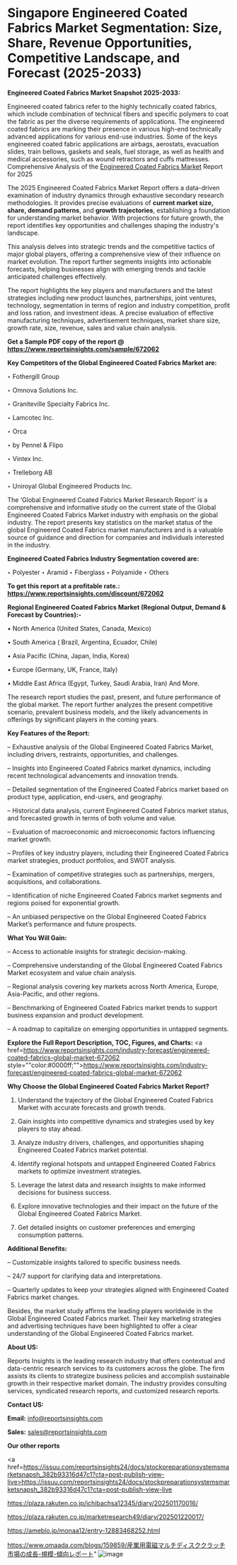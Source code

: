 # Singapore Engineered Coated Fabrics Market Segmentation: Size, Share, Revenue Opportunities, Competitive Landscape, and Forecast (2025-2033)

<strong>Engineered Coated Fabrics Market Snapshot 2025-2033:</strong>

Engineered coated fabrics refer to the highly technically coated fabrics, which include combination of technical fibers and specific polymers to coat the fabric as per the diverse requirements of applications. The engineered coated fabrics are marking their presence in various high-end technically advanced applications for various end-use industries. Some of the keys engineered coated fabric applications are airbags, aerostats, evacuation slides, train bellows, gaskets and seals, fuel storage, as well as health and medical accessories, such as wound retractors and cuffs mattresses. Comprehensive Analysis of the <a href=https://www.reportsinsights.com/sample/672062>Engineered Coated Fabrics Market</a> Report for 2025

The 2025 Engineered Coated Fabrics Market Report offers a data-driven examination of industry dynamics through exhaustive secondary research methodologies. It provides precise evaluations of <strong>current market size, share, demand patterns</strong>, and <strong>growth trajectories</strong>, establishing a foundation for understanding market behavior. With projections for future growth, the report identifies key opportunities and challenges shaping the industry's landscape.

This analysis delves into strategic trends and the competitive tactics of major global players, offering a comprehensive view of their influence on market evolution. The report further segments insights into actionable forecasts, helping businesses align with emerging trends and tackle anticipated challenges effectively.

The report highlights the key players and manufacturers and the latest strategies including new product launches, partnerships, joint ventures, technology, segmentation in terms of region and industry competition, profit and loss ration, and investment ideas. A precise evaluation of effective manufacturing techniques, advertisement techniques, market share size, growth rate, size, revenue, sales and value chain analysis.

<strong>Get a Sample PDF copy of the report @ <a href=https://www.reportsinsights.com/sample/672062 style=color:#0000ff;>https://www.reportsinsights.com/sample/672062</a></strong>

<strong>Key Competitors of the Global Engineered Coated Fabrics Market are:</strong>

‣ Fothergill Group

‣ Omnova Solutions Inc.

‣ Graniteville Specialty Fabrics Inc.

‣ Lamcotec Inc.

‣ Orca

‣ by Pennel & Flipo

‣ Vintex Inc.

‣ Trelleborg AB

‣ Uniroyal Global Engineered Products Inc.

The ‘Global Engineered Coated Fabrics Market Research Report’ is a comprehensive and informative study on the current state of the Global Engineered Coated Fabrics Market industry with emphasis on the global industry. The report presents key statistics on the market status of the global Engineered Coated Fabrics market manufacturers and is a valuable source of guidance and direction for companies and individuals interested in the industry.

<strong>Engineered Coated Fabrics Industry Segmentation covered are:</strong>

‣ Polyester
‣ Aramid
‣ Fiberglass
‣ Polyamide
‣ Others

<strong>To get this report at a profitable rate.: <a href=https://www.reportsinsights.com/discount/672062 style=color:#0000ff;>https://www.reportsinsights.com/discount/672062</a></strong>

<strong>Regional Engineered Coated Fabrics Market (Regional Output, Demand &amp; Forecast by Countries):-</strong>

• North America (United States, Canada, Mexico)

• South America ( Brazil, Argentina, Ecuador, Chile)

• Asia Pacific (China, Japan, India, Korea)

• Europe (Germany, UK, France, Italy)

• Middle East Africa (Egypt, Turkey, Saudi Arabia, Iran) And More.

The research report studies the past, present, and future performance of the global market. The report further analyzes the present competitive scenario, prevalent business models, and the likely advancements in offerings by significant players in the coming years.

<strong>Key Features of the Report:</strong>

– Exhaustive analysis of the Global Engineered Coated Fabrics Market, including drivers, restraints, opportunities, and challenges.

– Insights into Engineered Coated Fabrics market dynamics, including recent technological advancements and innovation trends.

– Detailed segmentation of the Engineered Coated Fabrics market based on product type, application, end-users, and geography.

– Historical data analysis, current Engineered Coated Fabrics market status, and forecasted growth in terms of both volume and value.

– Evaluation of macroeconomic and microeconomic factors influencing market growth.

– Profiles of key industry players, including their Engineered Coated Fabrics market strategies, product portfolios, and SWOT analysis.

– Examination of competitive strategies such as partnerships, mergers, acquisitions, and collaborations.

– Identification of niche Engineered Coated Fabrics market segments and regions poised for exponential growth.

– An unbiased perspective on the Global Engineered Coated Fabrics Market’s performance and future prospects.

<strong>What You Will Gain:</strong>

– Access to actionable insights for strategic decision-making.

– Comprehensive understanding of the Global Engineered Coated Fabrics Market ecosystem and value chain analysis.

– Regional analysis covering key markets across North America, Europe, Asia-Pacific, and other regions.

– Benchmarking of Engineered Coated Fabrics market trends to support business expansion and product development.

– A roadmap to capitalize on emerging opportunities in untapped segments.

<strong>Explore the Full Report Description, TOC, Figures, and Charts:</strong>
<a href=https://www.reportsinsights.com/industry-forecast/engineered-coated-fabrics-global-market-672062 style=""color:#0000ff;"">https://www.reportsinsights.com/industry-forecast/engineered-coated-fabrics-global-market-672062</a>

<strong>Why Choose the Global Engineered Coated Fabrics Market Report?</strong>

1. Understand the trajectory of the Global Engineered Coated Fabrics Market with accurate forecasts and growth trends.

2. Gain insights into competitive dynamics and strategies used by key players to stay ahead.

3. Analyze industry drivers, challenges, and opportunities shaping Engineered Coated Fabrics market potential.

4. Identify regional hotspots and untapped Engineered Coated Fabrics markets to optimize investment strategies.

5. Leverage the latest data and research insights to make informed decisions for business success.

6. Explore innovative technologies and their impact on the future of the Global Engineered Coated Fabrics Market.

7. Get detailed insights on customer preferences and emerging consumption patterns.

<strong>Additional Benefits:</strong>

– Customizable insights tailored to specific business needs.

– 24/7 support for clarifying data and interpretations.

– Quarterly updates to keep your strategies aligned with Engineered Coated Fabrics market changes.

Besides, the market study affirms the leading players worldwide in the Global Engineered Coated Fabrics market. Their key marketing strategies and advertising techniques have been highlighted to offer a clear understanding of the Global Engineered Coated Fabrics market.

<strong><strong>About US</strong>:</strong>

Reports Insights is the leading research industry that offers contextual and data-centric research services to its customers across the globe. The firm assists its clients to strategize business policies and accomplish sustainable growth in their respective market domain. The industry provides consulting services, syndicated research reports, and customized research reports.

<strong>Contact US:</strong>

<p class=><b>Email:</b> <a href=mailto:info@reportsinsights.com>info@reportsinsights.com</a></p>
<p class=><b>Sales:</b> <a href=mailto:sales@reportsinsights.com>sales@reportsinsights.com</a></p>

<strong>Our other reports</strong>

<a href=https://issuu.com/reportsinsights24/docs/stockpreparationsystemsmarketsnapsh_382b93316d47c1?cta=post-publish-view-live>https://issuu.com/reportsinsights24/docs/stockpreparationsystemsmarketsnapsh_382b93316d47c1?cta=post-publish-view-live</a>

<a href=https://plaza.rakuten.co.jp/ichibachsa12345/diary/202501170016/>https://plaza.rakuten.co.jp/ichibachsa12345/diary/202501170016/</a>

<a href=https://plaza.rakuten.co.jp/marketresearch49/diary/202501220017/>https://plaza.rakuten.co.jp/marketresearch49/diary/202501220017/</a>

<a href=https://ameblo.jp/monaa12/entry-12883468252.html>https://ameblo.jp/monaa12/entry-12883468252.html</a>

<a href=https://www.omaada.com/blogs/159859/産業用電磁マルチディスククラッチ市場の成長-規模-傾向レポート>https://www.omaada.com/blogs/159859/産業用電磁マルチディスククラッチ市場の成長-規模-傾向レポート</a>"
![image](https://github.com/user-attachments/assets/a459b4f7-27a9-4810-9e68-eca95f124081)
